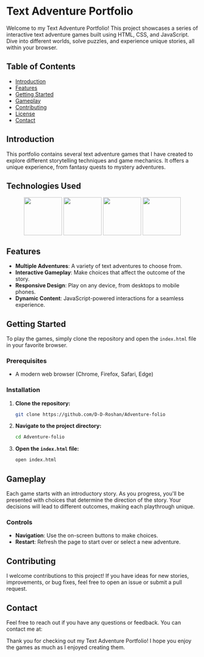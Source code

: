 # Text Adventure Portfolio

Welcome to my Text Adventure Portfolio! This project showcases a series of interactive text adventure games built using HTML, CSS, and JavaScript. Dive into different worlds, solve puzzles, and experience unique stories, all within your browser.

## Table of Contents

- [Introduction](#introduction)
- [Features](#features)
- [Getting Started](#getting-started)
- [Gameplay](#gameplay)
- [Contributing](#contributing)
- [License](#license)
- [Contact](#contact)

## Introduction

This portfolio contains several text adventure games that I have created to explore different storytelling techniques and game mechanics. It offers a unique experience, from fantasy quests to mystery adventures.

## Technologies Used
<div align="center">
<img align="center" height="100" width="100" src="https://skillicons.dev/icons?i=html"/>
<img align="center" height="100" width="100" src="https://skillicons.dev/icons?i=css"/>
<img align="center" height="100" width="100" src="https://skillicons.dev/icons?i=js"/>
<img align="center" height="100" width="100" src="https://skillicons.dev/icons?i=vscode"/>
</div>

## Features

- **Multiple Adventures**: A variety of text adventures to choose from.
- **Interactive Gameplay**: Make choices that affect the outcome of the story.
- **Responsive Design**: Play on any device, from desktops to mobile phones.
- **Dynamic Content**: JavaScript-powered interactions for a seamless experience.

## Getting Started

To play the games, simply clone the repository and open the `index.html` file in your favorite browser.

### Prerequisites

- A modern web browser (Chrome, Firefox, Safari, Edge)

### Installation

1. **Clone the repository:**

   ```sh
   git clone https://github.com/D-D-Roshan/Adventure-folio
   
   ```

2. **Navigate to the project directory:**

   ```sh
   cd Adventure-folio
   ```

3. **Open the `index.html` file:**

   ```sh
   open index.html
   ```

## Gameplay

Each game starts with an introductory story. As you progress, you'll be presented with choices that determine the direction of the story. Your decisions will lead to different outcomes, making each playthrough unique.

### Controls

- **Navigation**: Use the on-screen buttons to make choices.
- **Restart**: Refresh the page to start over or select a new adventure.

## Contributing

I welcome contributions to this project! If you have ideas for new stories, improvements, or bug fixes, feel free to open an issue or submit a pull request.


## Contact

Feel free to reach out if you have any questions or feedback. You can contact me at:



Thank you for checking out my Text Adventure Portfolio! I hope you enjoy the games as much as I enjoyed creating them.


